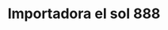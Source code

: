 ---
title: "Importadora el sol 888"
url: /puerto-la-cruz/importadora-el-sol-888/
shop: comodidad
---